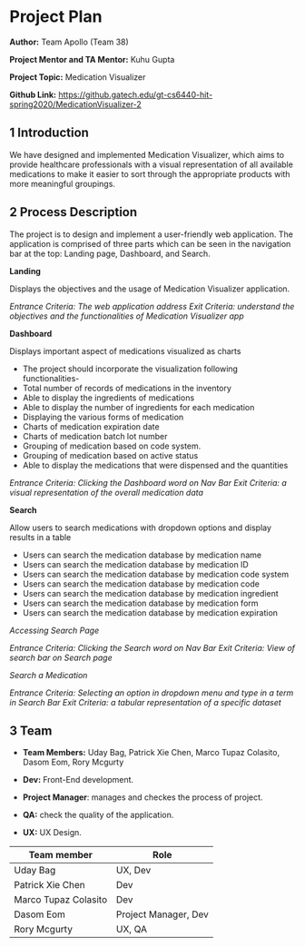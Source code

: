# Project Plan

**Author:** Team Apollo (Team 38)

**Project Mentor and TA Mentor:** Kuhu Gupta

**Project Topic:** Medication Visualizer

**Github Link:** https://github.gatech.edu/gt-cs6440-hit-spring2020/MedicationVisualizer-2

## 1 Introduction

We have designed and implemented Medication Visualizer, which aims to provide healthcare professionals with a visual representation of all available medications to make it easier to sort through the appropriate products with more meaningful groupings.

## 2 Process Description

The project is to design and implement a user-friendly web application. The application is comprised of three parts which can be seen in the navigation bar at the top: Landing page, Dashboard, and Search.

**Landing**

Displays the objectives and the usage of Medication Visualizer application.

*Entrance Criteria: The web application address*
*Exit Criteria: understand the objectives and the functionalities of Medication Visualizer app*

**Dashboard**

Displays important aspect of medications visualized as charts

* The project should incorporate the visualization following functionalities-
* Total number of records of medications in the inventory
* Able to display the ingredients of medications
* Able to display the number of ingredients for each medication
* Displaying the various forms of medication
* Charts of medication expiration date
* Charts of medication batch lot number
* Grouping of medication based on code system.
* Grouping of medication based on active status
* Able to display the medications that were dispensed and the quantities

*Entrance Criteria: Clicking the Dashboard word on Nav Bar*
*Exit Criteria: a visual representation of the overall medication data*

**Search**

Allow users to search medications with dropdown options and display results in a table

* Users can search the medication database by medication name
* Users can search the medication database by medication ID
* Users can search the medication database by medication code system
* Users can search the medication database by medication code
* Users can search the medication database by medication ingredient
* Users can search the medication database by medication form
* Users can search the medication database by medication expiration

*Accessing Search Page*

*Entrance Criteria: Clicking the Search word on Nav Bar*
*Exit Criteria: View of search bar on Search page*

*Search a Medication*

*Entrance Criteria: Selecting an option in dropdown menu and type in a term in Search Bar*
*Exit Criteria: a tabular representation of a specific dataset*


## 3 Team

- **Team Members:** Uday Bag, Patrick Xie Chen, Marco Tupaz Colasito, Dasom Eom, Rory Mcgurty

- **Dev:** Front-End development.

- **Project Manager**: manages and checkes the process of project.

- **QA:** check the quality of the application.

- **UX:** UX Design.

| Team member          | Role                   |
| -------------------- | ---------------------- |
| Uday Bag             | UX, Dev                |
| Patrick Xie Chen     | Dev                	|
| Marco Tupaz Colasito | Dev                    |
| Dasom Eom            | Project Manager, Dev   |
| Rory Mcgurty         | UX, QA                 |
